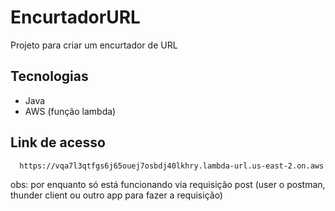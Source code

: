 # EncurtadorURL
Projeto para criar um encurtador de URL

## Tecnologias

- Java
- AWS (função lambda)


## Link de acesso

```
  https://vqa7l3qtfgs6j65ouej7osbdj40lkhry.lambda-url.us-east-2.on.aws
```

obs: por enquanto só está funcionando via requisição post (user o postman, thunder client ou outro app para fazer a requisição)
